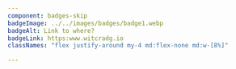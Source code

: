 ```yaml
---
component: badges-skip
badgeImage: ../../images/badges/badge1.webp
badgeAlt: Link to where?
badgeLink: https:www.witcradg.io
classNames: "flex justify-around my-4 md:flex-none md:w-[8%]"

---
```


